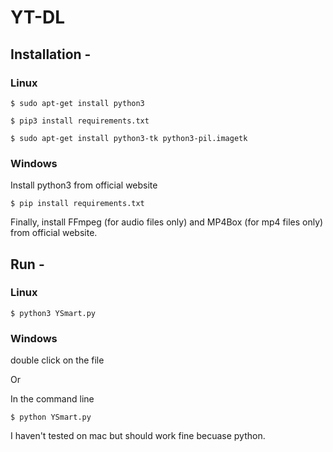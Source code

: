 # YT-DL
## Installation - 
### Linux
`$ sudo apt-get install python3`

`$ pip3 install requirements.txt`

`$ sudo apt-get install python3-tk python3-pil.imagetk`

### Windows
Install python3 from official website 

`$ pip install requirements.txt`

Finally, install FFmpeg (for audio files only) and MP4Box (for mp4 files only) from official website.

## Run - 
### Linux 
`$ python3 YSmart.py`

### Windows

double click on the file

Or 

In the command line

`$ python YSmart.py`

I haven't tested on mac but should work fine becuase python.
